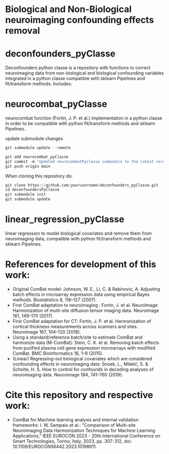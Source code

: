 

# Biological and Non-Biological neuroimaging confounding effects removal

# deconfounders_pyClasse
Deconfounders python classe is a repository with functions to correct neuroimaging data from non-biological and biological confounding variables integrated in a python classe compatible with sklearn Pipelines and fit/transform methods.
Includes:
# neurocombat_pyClasse
neurocombat function (Fortin, J. P. et al.) implementation in a python classe in order to be compatible with python fit/transform methods and sklearn Pipelines.

update submodule changes
```python
git submodule update --remote
```
```python
git add neurocombat_pyClasse
git commit -m "Updated neurocombatPyclasse submodule to the latest version"
git push origin main
```
When cloning this repository do:

```python
git clone https://github.com/yourusername/deconfounders_pyClasse.git
cd deconfoundersPyClasse
git submodule init
git submodule update
```

# linear_regression_pyClasse
linear regression to model biological covariates and remove them from neuroimaging data, compatible with python fit/transform methods and sklearn Pipelines.

# References for development of this work:
- Original ComBat model: Johnson, W. E., Li, C. & Rabinovic, A. Adjusting batch effects in microarray expression data using empirical Bayes methods. Biostatistics 8, 118–127 (2007).
- First ComBat adaptation to neuroimaging : Fortin, J. et al. NeuroImage Harmonization of multi-site diffusion tensor imaging data. Neuroimage 161, 149–170 (2017).
- First ComBat adaptation for CT: Fortin, J. P. et al. Harmonization of cortical thickness measurements across scanners and sites. Neuroimage 167, 104–120 (2018).
- Using a standard/reference batch/site to estimate ComBat and harmonize data (M-ComBat): Stein, C. K. et al. Removing batch effects from purified plasma cell gene expression microarrays with modified ComBat. BMC Bioinformatics 16, 1–9 (2015).
- (Linear) Regressing-out biological covariates which are considered confounding effects in neuroimaging data: Snoek, L., Miletić, S. & Scholte, H. S. How to control for confounds in decoding analyses of neuroimaging data. Neuroimage 184, 741–760 (2019).

# Cite this repository and respective work: 
- ComBat for Machine learning analysis and internal validation frameworks: I. W. Sampaio et al.: "Comparison of Multi-site Neuroimaging Data Harmonization Techniques for Machine Learning Applications," IEEE EUROCON 2023 - 20th International Conference on Smart Technologies, Torino, Italy, 2023, pp. 307-312, doi: 10.1109/EUROCON56442.2023.10198911.
